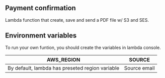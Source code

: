 ## Payment confirmation
Lambda function that create, save and send a PDF file w/ S3 and SES.

## Environment variables
To run your own funtion, you should create the variables in lambda console.

| AWS_REGION | SOURCE |
| ---- | ---- |
| By default, lambda has preseted region variable | Source email |

